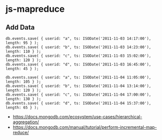 # js-mapreduce
## Add Data 
```
db.events.save( { userid: "a", ts: ISODate('2011-11-03 14:17:00'), length: 95 } );
db.events.save( { userid: "b", ts: ISODate('2011-11-03 14:23:00'), length: 110 } );
db.events.save( { userid: "c", ts: ISODate('2011-11-03 15:02:00'), length: 120 } );
db.events.save( { userid: "d", ts: ISODate('2011-11-03 16:45:00'), length: 45 } );

db.events.save( { userid: "a", ts: ISODate('2011-11-04 11:05:00'), length: 105 } );
db.events.save( { userid: "b", ts: ISODate('2011-11-04 13:14:00'), length: 120 } );
db.events.save( { userid: "c", ts: ISODate('2011-11-04 17:00:00'), length: 130 } );
db.events.save( { userid: "d", ts: ISODate('2011-11-04 15:37:00'), length: 65 } );
```


* https://docs.mongodb.com/ecosystem/use-cases/hierarchical-aggregation/
* https://docs.mongodb.com/manual/tutorial/perform-incremental-map-reduce/
